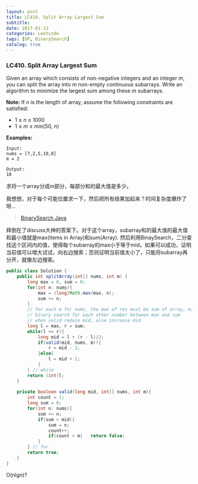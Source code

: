 ```yaml
---
layout: post
title: LC410. Split Array Largest Sum
subtitle: 
date: 2017-01-13
categories: Leetcode
tags: [DP, BinarySearch]
catalog: true
---
```


### LC410. Split Array Largest Sum

Given an array which consists of non-negative integers and an integer *m*, you can split the array into *m* non-empty continuous subarrays. Write an algorithm to minimize the largest sum among these *m* subarrays.

**Note:**
If *n* is the length of array, assume the following constraints are satisfied:

- 1 ≤ *n* ≤ 1000
- 1 ≤ *m* ≤ min(50, *n*)

**Examples:**

```
Input:
nums = [7,2,5,10,8]
m = 2

Output:
18
```

求将一个array分成m部分，每部分和的最大值是多少。

我想想，对于每个可能位置求一下，然后把所有结果加起来？时间复杂度爆炸了呀...

> [BinarySearch Java](https://discuss.leetcode.com/topic/61324/clear-explanation-8ms-binary-search-java)

拜倒在了discuss大神的答案下。对于这个array，subarray和的最大值的最大值和最小值就是max(items in Array)和sum(Array). 然后利用BinaySearch，二分查找这个区间内的值，使得每个subarray的max小于等于mid，如果可以成功，证明当前值可以增大试试，向右边搜索；否则证明当前值太小了，只能将subarray再分开，就像左边搜索。

```java
public class Solution {
    public int splitArray(int[] nums, int m) {
        long max = 0, sum = 0;
        for(int n: nums){
            max = (long)Math.max(max, n);
            sum += n;
        }
        // for each m for nums, the max of res must be sum of array, min should be max in array
        // binary search for each other number between max and sum
        // when valid reduce mid, else increase mid
        long l = max, r = sum;
        while(l <= r){
            long mid = l + (r - l)/2;
            if(valid(mid, nums, m)){
                r = mid - 1;
            }else{
                l = mid + 1;
            }
        } // while
        return (int)l;
    }
    
    private boolean valid(long mid, int[] nums, int m){
        int count = 1;
        long sum = 0;
        for(int n: nums){
            sum += n;
            if(sum > mid){
                sum = n;
                count++;
                if(count > m)   return false;
            }
        } // for
        return true;
    }
}
```

O(nlgn)?